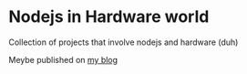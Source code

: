 # Nodejs in Hardware world

Collection of projects that involve nodejs and hardware (duh)

Meybe published on [my blog](https://blog.tjo.space)